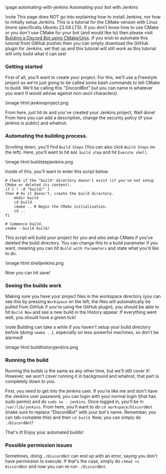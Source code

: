 \page automating-with-jenkins Automating your bot with Jenkins

\note This page does NOT go into explaining how to install Jenkins, nor how to initially setup Jenkins. This is a tutorial for the CMake version with Linux (more specifically Ubuntu 22.04 LTS). If you don't know how to use CMake or you don't use CMake for your bot (and would like to) then please visit [Building a Discord Bot using CMake/Unix](/buildcmake.html). If you wish to automate this tutorial from GitHub pushes then you can simply download the GitHub plugin for Jenkins, set that up and this tutorial will still work as this tutorial will only build what it can see!

### Getting started

First of all, you'll want to create your project. For this, we'll use a Freestyle project as we're just going to be called some bash commands to tell CMake to build. We'll be calling this "DiscordBot" but you can name is whatever you want (I would advise against non-ascii characters).

\image html jenkinsproject.png

From here, just hit `Ok` and you've created your Jenkins project, Well done! From here you can add a description, change the security policy (if your jenkins is public) and whatnot.

### Automating the building process.

Scrolling down, you'll find `Build Steps` (You can also click `Build Steps` on the left). Here, you'll want to hit `Add build step` and hit `Execute shell`.

\image html buildstepjenkins.png

Inside of this, you'll want to enter this script below.

```
# Check if the "build" directory doesn't exist (if you've not setup CMake or deleted its content).
if [ ! -d "build/" ] 
then # As it doesn't, create the build directory.
    mkdir build
    cd build
    cmake .. # Begin the CMake initialisation.
    cd ..
fi

# Commence build.
cmake --build build/
```

This script will build your project for you and also setup CMake if you've deleted the build directory. You can change this to a build parameter if you want, meaning you can hit `Build with Parameters` and state what you'd like to do.

\image html shelljenkins.png

Now you can hit save!

### Seeing the builds work

Making sure you have your project files in the workspace directory (you can see this by pressing `Workspace` on the left, the files will automatically be pulled from GitHub if you're using the GitHub plugin), you should be able to hit `Build Now` and see a new build in the History appear. If everything went well, you should have a green tick!

\note Building can take a while if you haven't setup your build directory before (doing `cmake ..`), especially on less-powerful machines, so don't be alarmed!

\image html buildhistoryjenkins.png

### Running the build

Running the builds is the same as any other time, but we'll still cover it! However, we won't cover running it in background and whatnot, that part is completely down to you.

First, you need to get into the jenkins user. If you're like me and don't have the Jenkins user password, you can login with your normal login (that has sudo perms) and do `sudo su - jenkins`. Once logged in, you'll be in `/var/lib/jenkins`. From here, you'll want to do `cd workspace/DiscordBot` (make sure to replace "DiscordBot" with your bot's name. Remember, you can tab-complete this) and then `cd build`. Now, you can simply do `./DiscordBot`!

That's it! Enjoy your automated builds!

### Possible permission issues

Sometimes, doing `./DiscordBot` can end up with an error, saying you don't have permission to execute. If that's the case, simply do `chmod +x DiscordBot` and now you can re-run `./DiscordBot`.